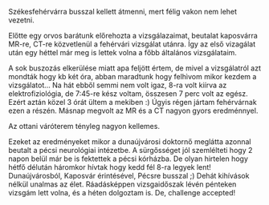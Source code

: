 Székesfehérvárra busszal kellett átmenni, mert félig vakon nem lehet vezetni.

Előtte egy orvos barátunk előrehozta a vizsgálazaimat, beutalat kaposvárra MR-re, CT-re közvetlenül a fehérvári vizsgálat utánra. Így az első vizagálat után egy héttel már meg is lettek volna a főbb általános vizsgálataim.

A sok buszozás elkerülése miatt apa feljött értem, de mivel a vizsgálatról azt mondták hogy kb két óra, abban maradtunk hogy felhìvom mikor kezdem a vizsgálatot...
Na hát ebből semmi nem volt igaz, 8-ra volt kiírva az elektrofiziológia, de 7:45-re kész voltam, összesen 7 perc volt az egész. Ezért aztán közel 3 órát ültem a mekiben :) Úgyis régen jártam fehérvárnak ezen a részén.
Másnap megvolt az MR és a CT nagyon gyors eredménnyel.

Az ottani váróterem tényleg nagyon kellemes.

Ezeket az eredményeket mikor a dunaújvárosi doktornő meglátta azonnal beutalt a pécsi neurológiai intézetbe. A sürgősséget jól szemlélteti hogy 2 napon belül már be is fektettek a pécsi kórházba. De olyan hirtelen hogy hétfő délután háromkor hívtak hogy kedd fél 8-ra legyek lent! Dunaújvárosból, Kaposvár érintésével, Pécsre busszal ;) Dehát kihívások nélkül unalmas az élet. Ráadásképpen vizsgaidőszak lévén pénteken vizsgám lett volna, és a héten dolgoztam is. De, challenge accepted!